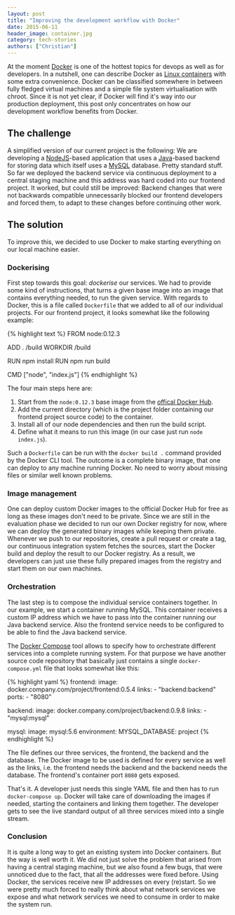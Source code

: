 ```yaml
---
layout: post
title: "Improving the development workflow with Docker"
date: 2015-06-11
header_image: container.jpg
category: tech-stories
authors: ["Christian"]
---
```


At the moment [Docker][docker] is one of the hottest topics for devops as well as for developers.
In a nutshell, one can describe Docker as [Linux containers][lxc] with some extra convenience.
Docker can be classified somewhere in between fully fledged virtual machines and a simple file system virtualisation with chroot.
Since it is not yet clear, if Docker will find it's way into our production deployment, this post only concentrates on how our development workflow benefits from Docker.

## The challenge

A simplified version of our current project is the following: We are developing a [NodeJS][nodejs]-based application that uses a [Java][java]-based backend for storing data which itself uses a [MySQL][mysql] database.
Pretty standard stuff.
So far we deployed the backend service via continuous deployment to a central staging machine and this address was hard coded into our frontend project.
It worked, but could still be improved: Backend changes that were not backwards compatible unnecessarily blocked our frontend developers and forced them, to adapt to these changes before continuing other work.

## The solution

To improve this, we decided to use Docker to make starting everything on our local machine easier.

### Dockerising

First step towards this goal: _dockerise_ our services.
We had to provide some kind of instructions, that turns a given base image into an image that contains everything needed, to run the given service.
With regards to Docker, this is a file called `Dockerfile` that we added to all of our individual projects.
For our frontend project, it looks somewhat like the following example:

{% highlight text %}
FROM node:0.12.3

ADD . /build
WORKDIR /build

RUN npm install
RUN npm run build

CMD ["node", "index.js"]
{% endhighlight %}

The four main steps here are:

1. Start from the `node:0.12.3` base image from the [offical Docker Hub][docker-hub].
2. Add the current directory (which is the project folder containing our frontend project source code) to the container.
3. Install all of our node dependencies and then run the build script.
4. Define what it means to run this image (in our case just run `node index.js`).

Such a `Dockerfile` can be run with the `docker build .` command provided by the Docker CLI tool.
The outcome is a complete binary image, that one can deploy to any machine running Docker.
No need to worry about missing files or similar well known problems.

### Image management

One can deploy custom Docker images to the official Docker Hub for free as long as these images don't need to be private.
Since we are still in the evaluation phase we decided to run our own Docker registry for now, where we can deploy the generated binary images while keeping them private.
Whenever we push to our repositories, create a pull request or create a tag, our continuous integration system fetches the sources, start the Docker build and deploy the result to our Docker registry.
As a result, we developers can just use these fully prepared images from the registry and start them on our own machines.

### Orchestration

The last step is to compose the individual service containers together.
In our example, we start a container running MySQL.
This container receives a custom IP address which we have to pass into the container running our Java backend service. Also the frontend service needs to be configured to be able to find the Java backend service.

The [Docker Compose][docker-compose] tool allows to specify how to orchestrate different services into a complete running system.
For that purpose we have another source code repository that basically just contains a single `docker-compose.yml` file that looks somewhat like this:

{% highlight yaml %}
frontend:
  image: docker.company.com/project/frontend:0.5.4
  links:
    - "backend:backend"
  ports:
    - "8080"

backend:
  image: docker.company.com/project/backend:0.9.8
  links:
    - "mysql:mysql"

mysql:
  image: mysql:5.6
  environment:
    MYSQL_DATABASE: project
{% endhighlight %}

The file defines our three services, the frontend, the backend and the database.
The Docker image to be used is defined for every service as well as the links, i.e. the frontend needs the backend and the backend needs the database.
The frontend's container port `8080` gets exposed.

That's it.
A developer just needs this single YAML file and then has to run `docker-compose up`.
Docker will take care of downloading the images if needed, starting the containers and linking them together.
The developer gets to see the live standard output of all three services mixed into a single stream.

### Conclusion

It is quite a long way to get an existing system into Docker containers.
But the way is well worth it.
We did not just solve the problem that arised from having a central staging machine, but we also found a few bugs, that were unnoticed due to the fact, that all the addresses were fixed before.
Using Docker, the services receive new IP addresses on every (re)start.
So we were pretty much forced to really think about what network services we expose and what network services we need to consume in order to make the system run.

[docker]: https://www.docker.com/
[docker-hub]: https://hub.docker.com/
[docker-compose]: https://docs.docker.com/compose/
[lxc]: https://linuxcontainers.org/lxc/introduction/
[nodejs]: https://nodejs.org/
[java]: https://java.com/
[mysql]: https://www.mysql.com/
